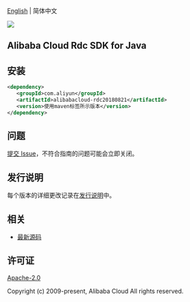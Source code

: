 [English](README.md) | 简体中文

![](https://aliyunsdk-pages.alicdn.com/icons/AlibabaCloud.svg)

## Alibaba Cloud Rdc SDK for Java

## 安装

```xml
<dependency>
   <groupId>com.aliyun</groupId>
   <artifactId>alibabacloud-rdc20180821</artifactId>
   <version>使用maven标签所示版本</version>
</dependency>
```

## 问题

[提交 Issue](https://github.com/aliyun/alibabacloud-java-async-sdk/issues/new)，不符合指南的问题可能会立即关闭。

## 发行说明

每个版本的详细更改记录在[发行说明](./ChangeLog.txt)中。

## 相关

- [最新源码](https://github.com/aliyun/alibabacloud-async-java-sdk/)

## 许可证

[Apache-2.0](http://www.apache.org/licenses/LICENSE-2.0)

Copyright (c) 2009-present, Alibaba Cloud All rights reserved.
